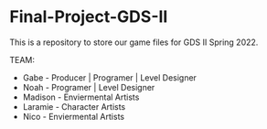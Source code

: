 # Final-Project-GDS-II
This is a repository to store our game files for GDS II Spring 2022.

TEAM:
* Gabe - Producer | Programer | Level Designer
* Noah - Programer | Level Designer
* Madison - Enviermental Artists 
* Laramie - Character Artists 
* Nico - Enviermental Artists 
